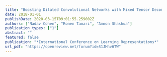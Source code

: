 ```yaml
---
title: "Boosting Dilated Convolutional Networks with Mixed Tensor Decompositions"
date: 2018-01-01
publishDate: 2020-03-15T09:01:55.259002Z
authors: ["Nadav Cohen", "Ronen Tamari", "Amnon Shashua"]
publication_types: ["1"]
abstract: ""
featured: false
publication: "*International Conference on Learning Representations*"
url_pdf: "https://openreview.net/forum?id=S1JHhv6TW"
---
```


